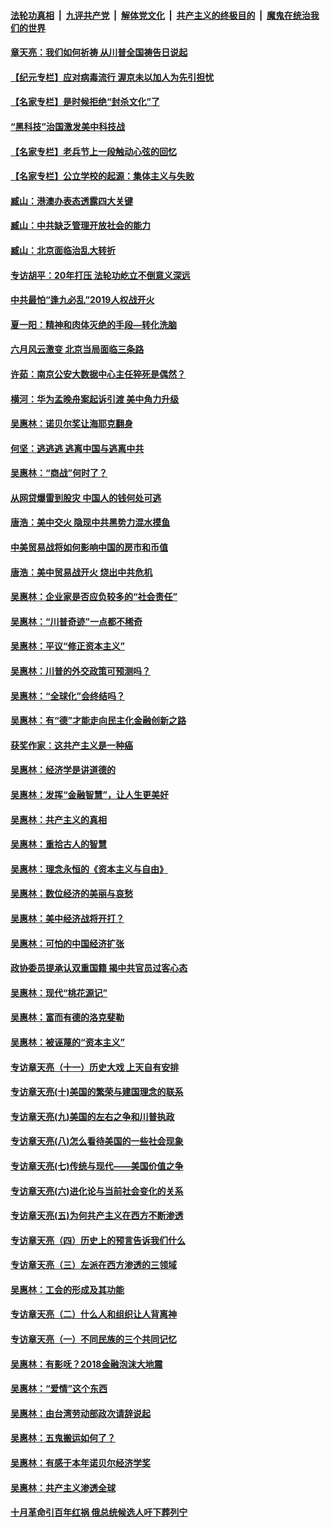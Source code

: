 ####  [法轮功真相](../../../../basic/blob/master/README.md?t=04280231) &nbsp;|&nbsp; [九评共产党](../../../../9ping.md/blob/master/README.md?t=04280231) &nbsp;|&nbsp; [解体党文化](../../../../jtdwh.md/blob/master/README.md?t=04280231)  &nbsp;|&nbsp; [共产主义的终极目的](../../../../gczydzjmd.md/blob/master/README.md?t=04280231) &nbsp;|&nbsp; [魔鬼在统治我们的世界](../../../../mgztzwmdsj.md/blob/master/README.md?t=04280231) 

#### [章天亮：我们如何祈祷 从川普全国祷告日说起](../pages/nsc423/n11944627.md?t=04280231) 

#### [【纪元专栏】应对病毒流行 渥京未以加人为先引担忧](../pages/nsc423/n11875714.md?t=04280231) 

#### [【名家专栏】是时候拒绝“封杀文化”了](../pages/nsc423/n11814093.md?t=04280231) 

#### [“黑科技”治国激发美中科技战](../pages/nsc423/n11638056.md?t=04280231) 

#### [【名家专栏】老兵节上一段触动心弦的回忆](../pages/nsc423/n11646016.md?t=04280231) 

#### [【名家专栏】公立学校的起源：集体主义与失败](../pages/nsc423/n11601833.md?t=04280231) 

#### [臧山：港澳办表态透露四大关键](../pages/nsc423/n11421628.md?t=04280231) 

#### [臧山：中共缺乏管理开放社会的能力](../pages/nsc423/n11407457.md?t=04280231) 

#### [臧山：北京面临治乱大转折](../pages/nsc423/n11406895.md?t=04280231) 

#### [专访胡平：20年打压 法轮功屹立不倒意义深远](../pages/nsc423/n11398800.md?t=04280231) 

#### [中共最怕“逢九必乱”2019人权战开火](../pages/nsc423/n11385248.md?t=04280231) 

#### [夏一阳：精神和肉体灭绝的手段—转化洗脑](../pages/nsc423/n11368250.md?t=04280231) 

#### [六月风云激变 北京当局面临三条路](../pages/nsc423/n11313668.md?t=04280231) 

#### [许茹：南京公安大数据中心主任猝死是偶然？](../pages/nsc423/n11064744.md?t=04280231) 

#### [横河：华为孟晚舟案起诉引渡 美中角力升级](../pages/nsc423/n11027230.md?t=04280231) 

#### [吴惠林：诺贝尔奖让海耶克翻身](../pages/nsc423/n10890049.md?t=04280231) 

#### [何坚：逃逃逃 逃离中国与逃离中共](../pages/nsc423/n10592891.md?t=04280231) 

#### [吴惠林：“商战”何时了？](../pages/nsc423/n10573558.md?t=04280231) 

#### [从网贷爆雷到股灾 中国人的钱何处可逃](../pages/nsc423/n10572800.md?t=04280231) 

#### [唐浩：美中交火 隐现中共黑势力混水摸鱼](../pages/nsc423/n10544040.md?t=04280231) 

#### [中美贸易战将如何影响中国的房市和币值](../pages/nsc423/n10543697.md?t=04280231) 

#### [唐浩：美中贸易战开火 烧出中共危机](../pages/nsc423/n10540126.md?t=04280231) 

#### [吴惠林：企业家是否应负较多的“社会责任”](../pages/nsc423/n10535022.md?t=04280231) 

#### [吴惠林：“川普奇迹”一点都不稀奇](../pages/nsc423/n10512808.md?t=04280231) 

#### [吴惠林：平议“修正资本主义”](../pages/nsc423/n10495724.md?t=04280231) 

#### [吴惠林：川普的外交政策可预测吗？](../pages/nsc423/n10462387.md?t=04280231) 

#### [吴惠林：“全球化”会终结吗？](../pages/nsc423/n10452838.md?t=04280231) 

#### [吴惠林：有“德”才能走向民主化金融创新之路](../pages/nsc423/n10432292.md?t=04280231) 

#### [获奖作家：这共产主义是一种癌](../pages/nsc423/n10431541.md?t=04280231) 

#### [吴惠林：经济学是讲道德的](../pages/nsc423/n10398014.md?t=04280231) 

#### [吴惠林：发挥“金融智慧”，让人生更美好](../pages/nsc423/n10375019.md?t=04280231) 

#### [吴惠林：共产主义的真相](../pages/nsc423/n10351394.md?t=04280231) 

#### [吴惠林：重拾古人的智慧](../pages/nsc423/n10337691.md?t=04280231) 

#### [吴惠林：理念永恒的《资本主义与自由》](../pages/nsc423/n10316274.md?t=04280231) 

#### [吴惠林：数位经济的美丽与哀愁](../pages/nsc423/n10292946.md?t=04280231) 

#### [吴惠林：美中经济战将开打？](../pages/nsc423/n10258825.md?t=04280231) 

#### [吴惠林：可怕的中国经济扩张](../pages/nsc423/n10219147.md?t=04280231) 

#### [政协委员提承认双重国籍 揭中共官员过客心态](../pages/nsc423/n10208809.md?t=04280231) 

#### [吴惠林：现代“桃花源记”](../pages/nsc423/n10185234.md?t=04280231) 

#### [吴惠林：富而有德的洛克斐勒](../pages/nsc423/n10142264.md?t=04280231) 

#### [吴惠林：被诬蔑的“资本主义”](../pages/nsc423/n10124816.md?t=04280231) 

#### [专访章天亮（十一）历史大戏 上天自有安排](../pages/nsc423/n10094905.md?t=04280231) 

#### [专访章天亮(十)美国的繁荣与建国理念的联系](../pages/nsc423/n10094899.md?t=04280231) 

#### [专访章天亮(九)美国的左右之争和川普执政](../pages/nsc423/n10094889.md?t=04280231) 

#### [专访章天亮(八)怎么看待美国的一些社会现象](../pages/nsc423/n10094857.md?t=04280231) 

#### [专访章天亮(七)传统与现代——美国价值之争](../pages/nsc423/n10093140.md?t=04280231) 

#### [专访章天亮(六)进化论与当前社会变化的关系](../pages/nsc423/n10092036.md?t=04280231) 

#### [专访章天亮(五)为何共产主义在西方不断渗透](../pages/nsc423/n10083620.md?t=04280231) 

#### [专访章天亮（四）历史上的预言告诉我们什么](../pages/nsc423/n10083606.md?t=04280231) 

#### [专访章天亮（三）左派在西方渗透的三领域](../pages/nsc423/n10081115.md?t=04280231) 

#### [吴惠林：工会的形成及其功能](../pages/nsc423/n10080633.md?t=04280231) 

#### [专访章天亮（二）什么人和组织让人背离神](../pages/nsc423/n10076637.md?t=04280231) 

#### [专访章天亮（一）不同民族的三个共同记忆](../pages/nsc423/n10074188.md?t=04280231) 

#### [吴惠林：有影呒？2018金融泡沫大地震](../pages/nsc423/n10040534.md?t=04280231) 

#### [吴惠林：“爱情”这个东西](../pages/nsc423/n10019423.md?t=04280231) 

#### [吴惠林：由台湾劳动部政次请辞说起](../pages/nsc423/n9979679.md?t=04280231) 

#### [吴惠林：五鬼搬运如何了？](../pages/nsc423/n9925338.md?t=04280231) 

#### [吴惠林：有感于本年诺贝尔经济学奖](../pages/nsc423/n9871883.md?t=04280231) 

#### [吴惠林：共产主义渗透全球](../pages/nsc423/n9812748.md?t=04280231) 

#### [十月革命引百年红祸 俄总统候选人吁下葬列宁](../pages/nsc423/n9810182.md?t=04280231) 


